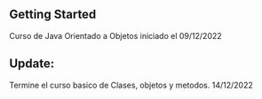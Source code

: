 ## Getting Started

Curso de Java Orientado a Objetos iniciado el 09/12/2022

## Update:
Termine el curso basico de Clases, objetos y metodos. 14/12/2022

